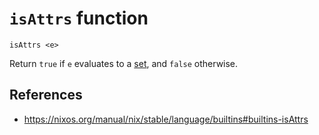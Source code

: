 # `isAttrs` function

```
isAttrs <e>
```

Return `true` if `e` evaluates to a [set](set.md), and `false` otherwise.

## References

- https://nixos.org/manual/nix/stable/language/builtins#builtins-isAttrs